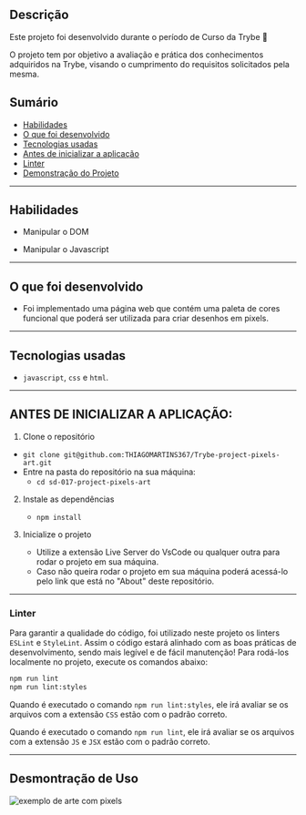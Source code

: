 ## Descrição

Este projeto foi desenvolvido durante o período de Curso da Trybe 🚀

O projeto tem por objetivo a avaliação e prática dos conhecimentos adquiridos na Trybe, visando o cumprimento do requisitos solicitados pela mesma.

## Sumário

- [Habilidades](#habilidades)
- [O que foi desenvolvido](#o-que-foi-desenvolvido)
- [Tecnologias usadas](#tecnologias-usadas)
- [Antes de inicializar a aplicação](#antes-de-inicializar-a-aplicação)
- [Linter](#linter)
- [Demonstração do Projeto](#desmontração-de-uso)
---

## Habilidades

- Manipular o DOM

- Manipular o Javascript

---

## O que foi desenvolvido

- Foi implementado uma página web que contém uma paleta de cores funcional que poderá ser utilizada para criar desenhos em pixels.
---

## Tecnologias usadas

- `javascript`, `css` e `html`.

---

## ANTES DE INICIALIZAR A APLICAÇÃO:

1. Clone o repositório
  * `git clone git@github.com:THIAGOMARTINS367/Trybe-project-pixels-art.git`
  * Entre na pasta do repositório na sua máquina:
    * `cd sd-017-project-pixels-art`

2. Instale as dependências
   * `npm install`

3.  Inicialize o projeto
    * Utilize a extensão Live Server do VsCode ou qualquer outra para rodar o projeto em sua máquina.
    * Caso não queira rodar o projeto em sua máquina poderá acessá-lo pelo link que está
      no "About" deste repositório.
---

### Linter

Para garantir a qualidade do código, foi utilizado neste projeto os linters `ESLint` e `StyleLint`.
Assim o código estará alinhado com as boas práticas de desenvolvimento, sendo mais legível
e de fácil manutenção! Para rodá-los localmente no projeto, execute os comandos abaixo:

```bash
npm run lint
npm run lint:styles
```

Quando é executado o comando `npm run lint:styles`, ele irá avaliar se os arquivos com a extensão `CSS` estão com o padrão correto.

Quando é executado o comando `npm run lint`, ele irá avaliar se os arquivos com a extensão `JS` e `JSX` estão com o padrão correto.

---

## Desmontração de Uso

![exemplo de arte com pixels](./art-with-pixels.gif)
